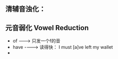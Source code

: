 ## 清辅音浊化：

## 元音弱化 Vowel Reduction

- of ---> 只发一个f的音
- have ----> 读得快： I must [a]ve left my wallet
- 